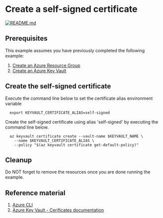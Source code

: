 
# Create a self-signed certificate

[![README.md](https://github.com/Azure-Samples/java-on-azure-examples/actions/workflows/keyvault_create-self-signed-certificate_README_md.yml/badge.svg)](https://github.com/Azure-Samples/java-on-azure-examples/actions/workflows/keyvault_create-self-signed-certificate_README_md.yml)

## Prerequisites

This example assumes you have previously completed the following example:

1. [Create an Azure Resource Group](../group/create/README.md)
1. [Create an Azure Key Vault](../create/README.md)

<!-- workflow.run()

  if [[ -z $REGION ]]; then
    export REGION=westus
  fi

  -->
<!-- workflow.cron(0 10 * * 4) -->
<!-- workflow.include(../create/README.md) -->

## Create the self-signed certificate

Execute the command line below to set the certificate alias environment variable

```shell
  export KEYVAULT_CERTIFICATE_ALIAS=self-signed
```

Create the self-signed certificate using alias 'self-signed' by executing the
command line below.

```shell
  az keyvault certificate create --vault-name $KEYVAULT_NAME \
    --name $KEYVAULT_CERTIFICATE_ALIAS \
    --policy "$(az keyvault certificate get-default-policy)"
```

## Cleanup

Do NOT forget to remove the resources once you are done running the example.

<!-- workflow.directOnly()

  sleep 60
  export RESULT=$(az keyvault certificate show --vault-name $KEYVAULT_NAME --name $KEYVAULT_CERTIFICATE_ALIAS --output tsv --query attributes.enabled)
  az group delete --name $RESOURCE_GROUP --yes || true
  if [[ "$RESULT" != true ]]; then
    echo 'Certificate was not provisioned'
    exit 1
  fi

  -->

## Reference material

1. [Azure CLI](https://docs.microsoft.com/cli/azure/keyvault/certificate)
1. [Azure Key Vault - Cerificates documentation](https://docs.microsoft.com/azure/key-vault/certificates/README.md)

